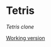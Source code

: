 Tetris
==============

*Tetris clone*

[Working version](http://jimenglish81.github.io/tetris/ "Tetris")

